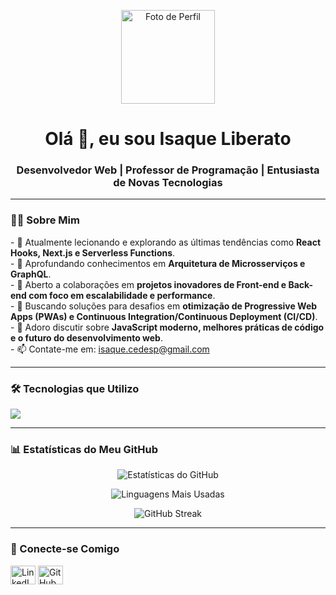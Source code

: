 <p align="center">
  <img src="https://avatars.githubusercontent.com/u/118570733?s=400&u=2270e2678be9fe83a0c31e3567074567f712772a&v=4" width="150" alt="Foto de Perfil"/>
 </p>
 
 <h1 align="center">Olá 👋, eu sou Isaque Liberato</h1>
 <h3 align="center">Desenvolvedor Web | Professor de Programação | Entusiasta de Novas Tecnologias</h3>
 
 ---
 
 ### 👨‍💻 Sobre Mim
 
 <p>
  - 🔭 Atualmente lecionando e explorando as últimas tendências como <strong>React Hooks, Next.js e Serverless Functions</strong>.
  <br>
  - 🌱 Aprofundando conhecimentos em <strong>Arquitetura de Microsserviços e GraphQL</strong>.
  <br>
  - 👯 Aberto a colaborações em <strong>projetos inovadores de Front-end e Back-end com foco em escalabilidade e performance</strong>.
  <br>
  - 🤔 Buscando soluções para desafios em <strong>otimização de Progressive Web Apps (PWAs) e Continuous Integration/Continuous Deployment (CI/CD)</strong>.
  <br>
  - 💬 Adoro discutir sobre <strong>JavaScript moderno, melhores práticas de código e o futuro do desenvolvimento web</strong>.
  <br>
  - 📫 Contate-me em: <a href="mailto:isaque.cedesp@gmail.com">isaque.cedesp@gmail.com</a>
 </p>
 
 ---
 
 ### 🛠️ Tecnologias que Utilizo
 
 <p align="left">
  <a href="https://skillicons.dev">
  <img src="https://skillicons.dev/icons?i=html,css,js,ts,react,nextjs,nodejs,express,mongodb,postgres,docker,git,github,vercel,netlify,figma&perline=6" />
  </a>
 </p>
 
 ---
 
 ### 📊 Estatísticas do Meu GitHub
 
 <p align="center">
  <img src="https://github-readme-stats.vercel.app/api?username=iliberato-dev&show_icons=true&theme=dark&rank_icon=github" alt="Estatísticas do GitHub" />
 </p>
 
 <p align="center">
  <img src="https://github-readme-stats.vercel.app/api/top-langs/?username=iliberato-dev&layout=compact&theme=dark" alt="Linguagens Mais Usadas" />
 </p>
 
 <p align="center">
  <img src="https://streak-stats.demolab.com/?user=iliberato-dev&theme=dark" alt="GitHub Streak" />
 </p>
 
 ---
 
 ### 🔗 Conecte-se Comigo
 
 <p align="left">
 <a href="https://www.linkedin.com/in/isaque-liberato-b552b51a7/" target="_blank"><img align="center" src="https://raw.githubusercontent.com/rahuldkjain/github-profile-readme-generator/master/src/images/icons/Social/linked-in.svg" alt="LinkedIn" height="30" width="40" /></a>
 <a href="https://github.com/iliberato-dev" target="_blank"><img align="center" src="https://raw.githubusercontent.com/rahuldkjain/github-profile-readme-generator/master/src/images/icons/Social/github.svg" alt="GitHub" height="30" width="40" /></a>
 </p>
